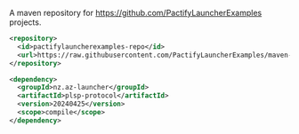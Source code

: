 A maven repository for https://github.com/PactifyLauncherExamples projects.

```xml
<repository>
  <id>pactifylauncherexamples-repo</id>
  <url>https://raw.githubusercontent.com/PactifyLauncherExamples/maven-repository/master/</url>
</repository>
```

```xml
<dependency>
  <groupId>nz.az-launcher</groupId>
  <artifactId>plsp-protocol</artifactId>
  <version>20240425</version>
  <scope>compile</scope>
</dependency>
```
